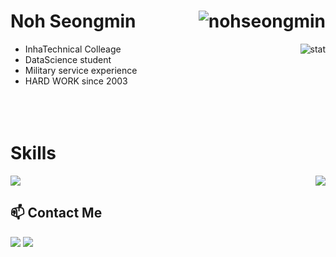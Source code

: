 # Noh Seongmin      <img align="right" src="https://komarev.com/ghpvc/?username=nohseongmin" alt="nohseongmin" />
+ InhaTechnical Colleage       <img position="absolute" margin="0" align="right" src="https://github-readme-stats.vercel.app/api?username=nohseongmin&show_icons=true" alt="stat" />
+ DataScience student 
+ Military service experience         
+ HARD WORK since 2003
</br></br></br></br>

# Skills
<img display="flex" align="right" margin="0" src="https://github-readme-stats.vercel.app/api/top-langs/?username=nohseongmin&layout=compact"/>
<!--
<img  display="flex" align="left" magrin="0" src="https://img.shields.io/badge/Python-3776AB?style=flat-square&logo=Python&logoColor=white"/> 
<img display="flex" magrin="0" align="left" src="https://img.shields.io/badge/JavaScript-F7DF1E?style=flat-square&logo=JavaScript&logoColor=white"/>
<img display="flex" align="left" magrin="0" src="	https://img.shields.io/badge/Java-007396?style=flat-square&logo=java&logoColor=white"/> 
<img display="flex" magrin="0" align="left" src="https://img.shields.io/badge/C++-00599C?style=flat-square&logo=cplusplus&logoColor=white"/>  
-->
<a display="flex" align="right" margin="0" src="https://solved.ac/sm9375693">
<img src="http://mazassumnida.wtf/api/v2/generate_badge?boj=sm9375693"/>
</a>

## 📫 Contact Me
<a href="mailto:sm9375693@gmail.com"><img src="https://img.shields.io/badge/Gmail-D14836?style=for-the-badge&logo=gmail&logoColor=white"/></a>
<a href="https://www.instagram.com/sungmin__03/"><img src="https://img.shields.io/badge/Instagram-%23E4405F.svg?style=for-the-badge&logo=Instagram&logoColor=white"/></a>
